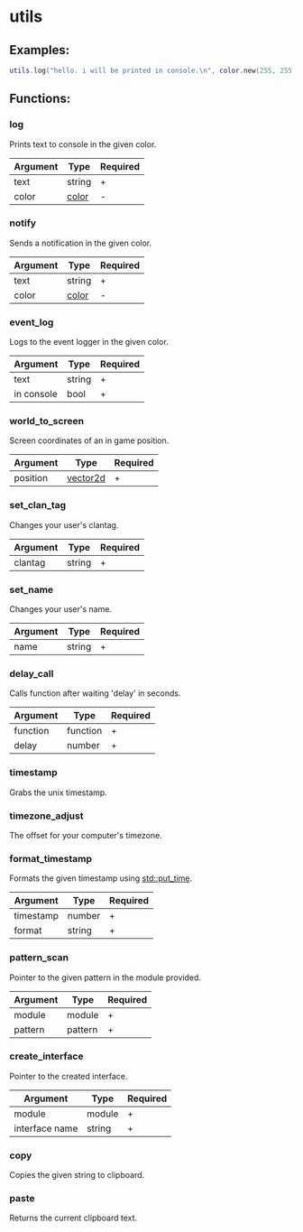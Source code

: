 # utils

## Examples:

```lua
utils.log("hello. i will be printed in console.\n", color.new(255, 255, 255))
```

## Functions:

### log

Prints text to console in the given color.

| Argument | Type                          | Required |
| -------- | ----------------------------- | -------- |
| text     | string                        | +        |
| color    | [color](../../types/color.md) | -        |

### notify

Sends a notification in the given color.

| Argument | Type                          | Required |
| -------- | ----------------------------- | -------- |
| text     | string                        | +        |
| color    | [color](../../types/color.md) | -        |

### event_log

Logs to the event logger in the given color.

| Argument   | Type   | Required |
| ---------- | ------ | -------- |
| text       | string | +        |
| in console | bool   | +        |

### world_to_screen

Screen coordinates of an in game position.

| Argument | Type                                | Required |
| -------- | ----------------------------------- | -------- |
| position | [vector2d](../../types/vector2d.md) | +        |

### set_clan_tag

Changes your user's clantag.

| Argument | Type   | Required |
| -------- | ------ | -------- |
| clantag  | string | +        |

### set_name

Changes your user's name.

| Argument | Type   | Required |
| -------- | ------ | -------- |
| name     | string | +        |

### delay_call

Calls function after waiting 'delay' in seconds.

| Argument | Type     | Required |
| -------- | -------- | -------- |
| function | function | +        |
| delay    | number   | +        |

### timestamp

Grabs the unix timestamp.

### timezone_adjust

The offset for your computer's timezone.

### format_timestamp

Formats the given timestamp using [std::put_time](https://en.cppreference.com/w/cpp/io/manip/put_time).

| Argument  | Type   | Required |
| --------- | ------ | -------- |
| timestamp | number | +        |
| format    | string | +        |

### pattern_scan

Pointer to the given pattern in the module provided.

| Argument | Type    | Required |
| -------- | ------- | -------- |
| module   | module  | +        |
| pattern  | pattern | +        |

### create_interface

Pointer to the created interface.

| Argument       | Type   | Required |
| -------------- | ------ | -------- |
| module         | module | +        |
| interface name | string | +        |

### copy

Copies the given string to clipboard.

### paste

Returns the current clipboard text.
